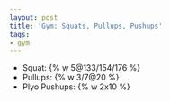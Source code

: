 ```yaml
---
layout: post
title: 'Gym: Squats, Pullups, Pushups'
tags:
- gym
---
```


- Squat: {% w 5@133/154/176 %}
- Pullups: {% w 3/7@20 %}
- Plyo Pushups: {% w 2x10 %}
